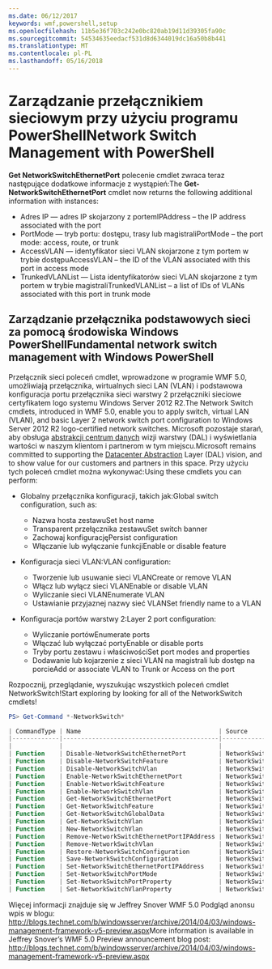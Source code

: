 ```yaml
---
ms.date: 06/12/2017
keywords: wmf,powershell,setup
ms.openlocfilehash: 11b5e36f703c242e0bc820ab19d11d39305fa90c
ms.sourcegitcommit: 54534635eedacf531d8d6344019dc16a50b8b441
ms.translationtype: MT
ms.contentlocale: pl-PL
ms.lasthandoff: 05/16/2018
---
```

# <a name="network-switch-management-with-powershell"></a><span data-ttu-id="eb730-102">Zarządzanie przełącznikiem sieciowym przy użyciu programu PowerShell</span><span class="sxs-lookup"><span data-stu-id="eb730-102">Network Switch Management with PowerShell</span></span>

<span data-ttu-id="eb730-103">**Get NetworkSwitchEthernetPort** polecenie cmdlet zwraca teraz następujące dodatkowe informacje z wystąpień:</span><span class="sxs-lookup"><span data-stu-id="eb730-103">The **Get-NetworkSwitchEthernetPort** cmdlet now returns the following additional information with instances:</span></span>

- <span data-ttu-id="eb730-104">Adres IP — adres IP skojarzony z portem</span><span class="sxs-lookup"><span data-stu-id="eb730-104">IPAddress – the IP address associated with the port</span></span>
- <span data-ttu-id="eb730-105">PortMode — tryb portu: dostępu, trasy lub magistrali</span><span class="sxs-lookup"><span data-stu-id="eb730-105">PortMode – the port mode: access, route, or trunk</span></span>
- <span data-ttu-id="eb730-106">AccessVLAN — identyfikator sieci VLAN skojarzone z tym portem w trybie dostępu</span><span class="sxs-lookup"><span data-stu-id="eb730-106">AccessVLAN – the ID of the VLAN associated with this port in access mode</span></span>
- <span data-ttu-id="eb730-107">TrunkedVLANList — Lista identyfikatorów sieci VLAN skojarzone z tym portem w trybie magistrali</span><span class="sxs-lookup"><span data-stu-id="eb730-107">TrunkedVLANList – a list of IDs of VLANs associated with this port in trunk mode</span></span>

## <a name="fundamental-network-switch-management-with-windows-powershell"></a><span data-ttu-id="eb730-108">Zarządzanie przełącznika podstawowych sieci za pomocą środowiska Windows PowerShell</span><span class="sxs-lookup"><span data-stu-id="eb730-108">Fundamental network switch management with Windows PowerShell</span></span>

<span data-ttu-id="eb730-109">Przełącznik sieci poleceń cmdlet, wprowadzone w programie WMF 5.0, umożliwiają przełącznika, wirtualnych sieci LAN (VLAN) i podstawowa konfiguracja portu przełącznika sieci warstwy 2 przełączniki sieciowe certyfikatem logo systemu Windows Server 2012 R2.</span><span class="sxs-lookup"><span data-stu-id="eb730-109">The Network Switch cmdlets, introduced in WMF 5.0, enable you to apply switch, virtual LAN (VLAN), and basic Layer 2 network switch port configuration to Windows Server 2012 R2 logo-certified network switches.</span></span> <span data-ttu-id="eb730-110">Microsoft pozostaje starań, aby obsługa [abstrakcji centrum danych](http://technet.microsoft.com/cloud/dal.aspx) wizji warstwy (DAL) i wyświetlania wartości w naszym klientom i partnerom w tym miejscu.</span><span class="sxs-lookup"><span data-stu-id="eb730-110">Microsoft remains committed to supporting the [Datacenter Abstraction](http://technet.microsoft.com/cloud/dal.aspx) Layer (DAL) vision, and to show value for our customers and partners in this space.</span></span> <span data-ttu-id="eb730-111">Przy użyciu tych poleceń cmdlet można wykonywać:</span><span class="sxs-lookup"><span data-stu-id="eb730-111">Using these cmdlets you can perform:</span></span>

- <span data-ttu-id="eb730-112">Globalny przełącznika konfiguracji, takich jak:</span><span class="sxs-lookup"><span data-stu-id="eb730-112">Global switch configuration, such as:</span></span>
    - <span data-ttu-id="eb730-113">Nazwa hosta zestawu</span><span class="sxs-lookup"><span data-stu-id="eb730-113">Set host name</span></span>
    - <span data-ttu-id="eb730-114">Transparent przełącznika zestawu</span><span class="sxs-lookup"><span data-stu-id="eb730-114">Set switch banner</span></span>
    - <span data-ttu-id="eb730-115">Zachowaj konfigurację</span><span class="sxs-lookup"><span data-stu-id="eb730-115">Persist configuration</span></span>
    - <span data-ttu-id="eb730-116">Włączanie lub wyłączanie funkcji</span><span class="sxs-lookup"><span data-stu-id="eb730-116">Enable or disable feature</span></span>

- <span data-ttu-id="eb730-117">Konfiguracja sieci VLAN:</span><span class="sxs-lookup"><span data-stu-id="eb730-117">VLAN configuration:</span></span>
    - <span data-ttu-id="eb730-118">Tworzenie lub usuwanie sieci VLAN</span><span class="sxs-lookup"><span data-stu-id="eb730-118">Create or remove VLAN</span></span>
    - <span data-ttu-id="eb730-119">Włącz lub wyłącz sieci VLAN</span><span class="sxs-lookup"><span data-stu-id="eb730-119">Enable or disable VLAN</span></span>
    - <span data-ttu-id="eb730-120">Wyliczanie sieci VLAN</span><span class="sxs-lookup"><span data-stu-id="eb730-120">Enumerate VLAN</span></span>
    - <span data-ttu-id="eb730-121">Ustawianie przyjaznej nazwy sieć VLAN</span><span class="sxs-lookup"><span data-stu-id="eb730-121">Set friendly name to a VLAN</span></span>

- <span data-ttu-id="eb730-122">Konfiguracja portów warstwy 2:</span><span class="sxs-lookup"><span data-stu-id="eb730-122">Layer 2 port configuration:</span></span>
    - <span data-ttu-id="eb730-123">Wyliczanie portów</span><span class="sxs-lookup"><span data-stu-id="eb730-123">Enumerate ports</span></span>
    - <span data-ttu-id="eb730-124">Włączać lub wyłączać porty</span><span class="sxs-lookup"><span data-stu-id="eb730-124">Enable or disable ports</span></span>
    - <span data-ttu-id="eb730-125">Tryby portu zestawu i właściwości</span><span class="sxs-lookup"><span data-stu-id="eb730-125">Set port modes and properties</span></span>
    - <span data-ttu-id="eb730-126">Dodawanie lub kojarzenie z sieci VLAN na magistrali lub dostęp na porcie</span><span class="sxs-lookup"><span data-stu-id="eb730-126">Add or associate VLAN to Trunk or Access on the port</span></span>

<span data-ttu-id="eb730-127">Rozpocznij, przeglądanie, wyszukując wszystkich poleceń cmdlet NetworkSwitch!</span><span class="sxs-lookup"><span data-stu-id="eb730-127">Start exploring by looking for all of the NetworkSwitch cmdlets!</span></span>

```powershell
PS> Get-Command *-NetworkSwitch*

| CommandType | Name                                      | Source        |
|-------------|-------------------------------------------|---------------|
|             |                                           |               |
| Function    | Disable-NetworkSwitchEthernetPort         | NetworkSwitch |
| Function    | Disable-NetworkSwitchFeature              | NetworkSwitch |
| Function    | Disable-NetworkSwitchVlan                 | NetworkSwitch |
| Function    | Enable-NetworkSwitchEthernetPort          | NetworkSwitch |
| Function    | Enable-NetworkSwitchFeature               | NetworkSwitch |
| Function    | Enable-NetworkSwitchVlan                  | NetworkSwitch |
| Function    | Get-NetworkSwitchEthernetPort             | NetworkSwitch |
| Function    | Get-NetworkSwitchFeature                  | NetworkSwitch |
| Function    | Get-NetworkSwitchGlobalData               | NetworkSwitch |
| Function    | Get-NetworkSwitchVlan                     | NetworkSwitch |
| Function    | New-NetworkSwitchVlan                     | NetworkSwitch |
| Function    | Remove-NetworkSwitchEthernetPortIPAddress | NetworkSwitch |
| Function    | Remove-NetworkSwitchVlan                  | NetworkSwitch |
| Function    | Restore-NetworkSwitchConfiguration        | NetworkSwitch |
| Function    | Save-NetworkSwitchConfiguration           | NetworkSwitch |
| Function    | Set-NetworkSwitchEthernetPortIPAddress    | NetworkSwitch |
| Function    | Set-NetworkSwitchPortMode                 | NetworkSwitch |
| Function    | Set-NetworkSwitchPortProperty             | NetworkSwitch |
| Function    | Set-NetworkSwitchVlanProperty             | NetworkSwitch |
```

<span data-ttu-id="eb730-128">Więcej informacji znajduje się w Jeffrey Snover WMF 5.0 Podgląd anonsu wpis w blogu: <http://blogs.technet.com/b/windowsserver/archive/2014/04/03/windows-management-framework-v5-preview.aspx></span><span class="sxs-lookup"><span data-stu-id="eb730-128">More information is available in Jeffrey Snover’s WMF 5.0 Preview announcement blog post: <http://blogs.technet.com/b/windowsserver/archive/2014/04/03/windows-management-framework-v5-preview.aspx></span></span>
